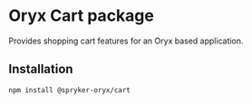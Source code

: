 # Oryx Cart package

Provides shopping cart features for an Oryx based application.

## Installation

`npm install @spryker-oryx/cart`
